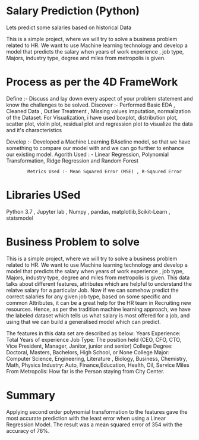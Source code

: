 # Salary Prediction (Python)
Lets predict some salaries based on historical Data

This is a simple project, where we will try to solve a business problem related to HR.
We want to use Machine learning technology and develop a model that predicts the salary when years of work experience , job type, Majors, industry type, degree and miles from metropolis is given.


# Process as per the 4D FrameWork
Define :- Discuss and lay down every aspect of your problem statement and know the challenges to be solved.
Discover :- Performed Basic EDA , Cleaned Data , Outlier Treatment  , Missing values imputation, normalization of the Dataset.
            For Visualization, i have used boxplot, distribution plot, scatter plot, violin plot, residual plot and regression plot to                 visualize the data and it's characteristics
            
Develop  :- Developed a Machine Learning BAseline model, so that we have something to compare our model with and we can go further to                   enhance our existing model. 
            Agorith Used : - Linear Regression, Polynomial Transformation, Ridge Regression and Random Forest
            
            Metrics Used :- Mean Squared Error (MSE) , R-Sqaured Error
            
# Libraries USed

Python 3.7 , Jupyter lab , Numpy , pandas, matplotlib,Scikit-Learn , statsmodel

# Business Problem to solve

This is a simple project, where we will try to solve a business problem related to HR.
We want to use Machine learning technology and develop a model that predicts the salary when years of work experience , job type, Majors, industry type, degree and miles from metropolis is given.
This data talks about different features, attributes which are helpful to understand the relatve salary for a particular Job. Now if we can somehow predict the correct salaries for any given job type, based on some specific and common Attributes, it can be a great help for the HR team in Recruiting new resources.
Hence, as per the tradition machine learning approach, we have the labeled dataset which tells us what salary is most offered for a job, and using that we can build a generalised model which can predict.


The features in this data set are described as below:
Years Experience: Total Years of experience
Job Type: The position held (CEO, CFO, CTO, Vice President, Manager, Janitor, junior and senior)
College Degree: Doctoral, Masters, Bachelors, High School, or None
College Major: Computer Science, Engineering, Literature , Biology, Business, Chemistry, Math, Physics
Industry: Auto, Finance,Education, Health, Oil, Service
Miles From Metropolis: How far is the Person staying from City Center.


# Summary
Applying second order polynomial transformation to the features gave the most accurate prediction with the least error when using a Linear Regression Model. The result was a mean squared error of 354 with the accuracy of 76%.
